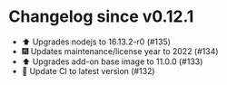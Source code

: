 # Changelog since v0.12.1
- ⬆️ Upgrades nodejs to 16.13.2-r0 (#135) 
- 🎆 Updates maintenance/license year to 2022 (#134) 
- ⬆️ Upgrades add-on base image to 11.0.0 (#133) 
- 🚀 Update CI to latest version (#132) 
